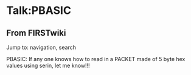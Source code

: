 # Talk:PBASIC

## From FIRSTwiki

Jump to: navigation, search

PBASIC: If any one knows how to read in a PACKET made of 5 byte hex values using serin, let me know!!!
